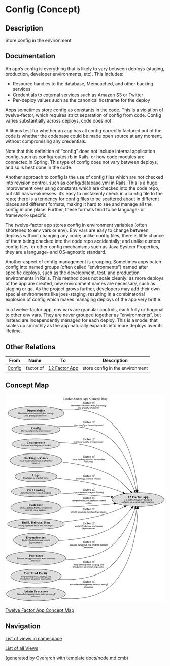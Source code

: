 
# Config (Concept)
## Description
Store config in the environment


## Documentation
An app’s config is everything that is likely to vary between deploys
(staging, production, developer environments, etc). This includes:

* Resource handles to the database, Memcached, and other backing services
* Credentials to external services such as Amazon S3 or Twitter
* Per-deploy values such as the canonical hostname for the deploy

Apps sometimes store config as constants in the code. This is a violation of twelve-factor,
which requires strict separation of config from code. Config varies substantially across
deploys, code does not.

A litmus test for whether an app has all config correctly factored out of the code is
whether the codebase could be made open source at any moment, without compromising any
credentials.

Note that this definition of “config” does not include internal application config, 
such as config/routes.rb in Rails, or how code modules are connected in Spring. This type
of config does not vary between deploys, and so is best done in the code.

Another approach to config is the use of config files which are not checked into revision
control, such as config/database.yml in Rails. This is a huge improvement over using constants
which are checked into the code repo, but still has weaknesses: it’s easy to mistakenly check
in a config file to the repo; there is a tendency for config files to be scattered about in
different places and different formats, making it hard to see and manage all the config in one
place. Further, these formats tend to be language- or framework-specific.

The twelve-factor app stores config in environment variables (often shortened to env vars or env).
Env vars are easy to change between deploys without changing any code; unlike config files,
there is little chance of them being checked into the code repo accidentally; and unlike
custom config files, or other config mechanisms such as Java System Properties, they are a
language- and OS-agnostic standard.

Another aspect of config management is grouping. Sometimes apps batch config into named groups
(often called “environments”) named after specific deploys, such as the development, test,
and production environments in Rails. This method does not scale cleanly: as more deploys of
the app are created, new environment names are necessary, such as staging or qa. As the project
grows further, developers may add their own special environments like joes-staging, resulting
in a combinatorial explosion of config which makes managing deploys of the app very brittle.

In a twelve-factor app, env vars are granular controls, each fully orthogonal to other env vars.
They are never grouped together as “environments”, but instead are independently managed for
each deploy. This is a model that scales up smoothly as the app naturally expands into more
deploys over its lifetime.
## Other Relations
| From | Name | To | Description |
|---|---|---|---|
| [Config](../../software-development/twelve-factor-app/config.md) | factor of | [12 Factor App](../../software-development/twelve-factor-app/twelve-factor-app.md) | store config in the environment |

## Concept Map
![Twelve Factor App Concept Map](../../software-development/twelve-factor-app/concept-view.png)

[Twelve Factor App Concept Map](../../software-development/twelve-factor-app/concept-view.md)


## Navigation
[List of views in namespace](./views-in-namespace.md)

[List of all Views](../../views.md)


(generated by [Overarch](https://github.com/soulspace-org/overarch) with template docs/node.md.cmb)
